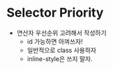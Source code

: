 # Selector Priority

-   연산자 우선순위 고려해서 작성하기
    -   id 가능하면 아껴쓰자!
    -   일반적으로 class 사용하자
    -   inline-style은 쓰지 말자.
